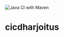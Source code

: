 ![Java CI with Maven](https://github.com/saanaraw/cicdharjoitus/workflows/Java%20CI%20with%20Maven/badge.svg)
# cicdharjoitus
